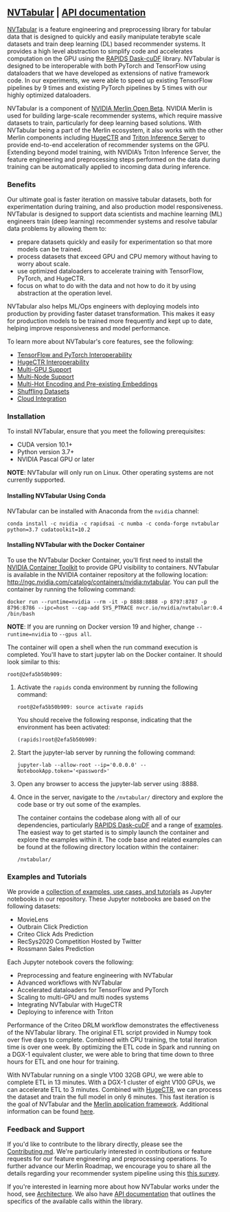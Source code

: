 ## [NVTabular](https://github.com/NVIDIA/NVTabular) | [API documentation](https://nvidia.github.io/NVTabular/main/index.html)

[NVTabular](https://github.com/NVIDIA/NVTabular) is a feature engineering and preprocessing library for tabular data that is designed to quickly and easily manipulate terabyte scale datasets and train deep learning (DL) based recommender systems. It provides a high level abstraction to simplify code and accelerates computation on the GPU using the [RAPIDS Dask-cuDF](https://github.com/rapidsai/cudf/tree/main/python/dask_cudf) library. NVTabular is designed to be interoperable with both PyTorch and TensorFlow using dataloaders that we have developed as extensions of native framework code. In our experiments, we were able to speed up existing TensorFlow pipelines by 9 times and existing PyTorch pipelines by 5 times with our highly optimized dataloaders.

NVTabular is a component of [NVIDIA Merlin Open Beta](https://developer.nvidia.com/nvidia-merlin). NVIDIA Merlin is used for building large-scale recommender systems, which require massive datasets to train, particularly for deep learning based solutions. With NVTabular being a part of the Merlin ecosystem, it also works with the other Merlin components including [HugeCTR](https://github.com/NVIDIA/HugeCTR) and [Triton Inference Server](https://github.com/NVIDIA/tensorrt-inference-server) to provide end-to-end acceleration of recommender systems on the GPU. Extending beyond model training, with NVIDIA’s Triton Inference Server, the feature engineering and preprocessing steps performed on the data during training can be automatically applied to incoming data during inference.

### Benefits 

Our ultimate goal is faster iteration on massive tabular datasets, both for experimentation during training, and also production model responsiveness. NVTabular is designed to support data scientists and machine learning (ML) engineers train (deep learning) recommender systems and resolve tabular data problems by allowing them to:

* prepare datasets quickly and easily for experimentation so that more models can be trained.
* process datasets that exceed GPU and CPU memory without having to worry about scale.
* use optimized dataloaders to accelerate training with TensorFlow, PyTorch, and HugeCTR.
* focus on what to do with the data and not how to do it by using abstraction at the operation level.

NVTabular also helps ML/Ops engineers with deploying models into production by providing faster dataset transformation. This makes it easy for production models to be trained more frequently and kept up to date, helping improve responsiveness and model performance.

To learn more about NVTabular's core features, see the following:
* [TensorFlow and PyTorch Interoperability](docs/source/core_features.md#tensorflow-and-pytorch-interoperability)
* [HugeCTR Interoperability](docs/source/core_features.md#hugectr-interoperability)
* [Multi-GPU Support](docs/source/core_features.md#multi-gpu-support)
* [Multi-Node Support](docs/source/core_features.md#multi-node-support)
* [Multi-Hot Encoding and Pre-existing Embeddings](docs/source/core_features.md#multi-hot-encoding-and-pre-existing-embeddings)
* [Shuffling Datasets](docs/source/core_features.md#shuffling-datasets)
* [Cloud Integration](docs/source/core_features.md#cloud-integration)

### Installation

To install NVTabular, ensure that you meet the following prerequisites:
* CUDA version 10.1+
* Python version 3.7+
* NVIDIA Pascal GPU or later

**NOTE**: NVTabular will only run on Linux. Other operating systems are not currently supported.

#### Installing NVTabular Using Conda

NVTabular can be installed with Anaconda from the ```nvidia``` channel:

```
conda install -c nvidia -c rapidsai -c numba -c conda-forge nvtabular python=3.7 cudatoolkit=10.2
```

#### Installing NVTabular with the Docker Container

To use the NVTabular Docker Container, you'll first need to install the [NVIDIA Container Toolkit](https://github.com/NVIDIA/nvidia-docker) to provide GPU visibility to containers. NVTabular is available in the NVIDIA container repository at the following location: http://ngc.nvidia.com/catalog/containers/nvidia:nvtabular. You can pull the container by running the following command:

```
docker run --runtime=nvidia --rm -it -p 8888:8888 -p 8797:8787 -p 8796:8786 --ipc=host --cap-add SYS_PTRACE nvcr.io/nvidia/nvtabular:0.4 /bin/bash
```

**NOTE**: If you are running on Docker version 19 and higher, change ```--runtime=nvidia``` to ```--gpus all```.

The container will open a shell when the run command execution is completed. You'll have to start jupyter lab on the Docker container. It should look similar to this:
```
root@2efa5b50b909:
```

1. Activate the ```rapids``` conda environment by running the following command:
   ```
   root@2efa5b50b909: source activate rapids
   ```

   You should receive the following response, indicating that the environment has been activated:
   ```
   (rapids)root@2efa5b50b909:
   ```

2. Start the jupyter-lab server by running the following command:
   ```
   jupyter-lab --allow-root --ip='0.0.0.0' --NotebookApp.token='<password>'
   ```

3. Open any browser to access the jupyter-lab server using <MachineIP>:8888.

4. Once in the server, navigate to the ```/nvtabular/``` directory and explore the code base or try out some of the examples.

   The container contains the codebase along with all of our dependencies, particularly [RAPIDS Dask-cuDF](https://github.com/rapidsai/cudf/tree/main/python/dask_cudf) and a range of [examples](./examples). The easiest way to get started is to simply launch the container and explore the examples within it. The code base and related examples can be found at the following directory location within the container:
   ```
   /nvtabular/
   ```

### Examples and Tutorials

We provide a [collection of examples, use cases, and tutorials](https://github.com/NVIDIA/NVTabular/tree/main/examples) as Jupyter notebooks in our repository. These Jupyter notebooks are based on the following datasets:

- MovieLens
- Outbrain Click Prediction
- Criteo Click Ads Prediction
- RecSys2020 Competition Hosted by Twitter
- Rossmann Sales Prediction

Each Jupyter notebook covers the following:

- Preprocessing and feature engineering with NVTabular
- Advanced workflows with NVTabular
- Accelerated dataloaders for TensorFlow and PyTorch
- Scaling to multi-GPU and multi nodes systems
- Integrating NVTabular with HugeCTR
- Deploying to inference with Triton

Performance of the Criteo DRLM workflow demonstrates the effectiveness of the NVTabular library. The original ETL script provided in Numpy took over five days to complete. Combined with CPU training, the total iteration time is over one week. By optimizing the ETL code in Spark and running on a DGX-1 equivalent cluster, we were able to bring that time down to three hours for ETL and one hour for training.

With NVTabular running on a single V100 32GB GPU, we were able to complete ETL in 13 minutes. With a DGX-1 cluster of eight V100 GPUs, we can accelerate ETL to 3 minutes. Combined with [HugeCTR](http://www.github.com/NVIDIA/HugeCTR/), we can process the dataset and train the full model in only 6 minutes. This fast iteration is the goal of NVTabular and the [Merlin application framework](https://developer.nvidia.com/nvidia-merlin). Additional information can be found [here](https://github.com/NVIDIA/NVTabular/tree/main/examples).   
    
### Feedback and Support

If you'd like to contribute to the library directly, please see the [Contributing.md](./CONTRIBUTING.md). We're particularly interested in contributions or feature requests for our feature engineering and preprocessing operations. To further advance our Merlin Roadmap, we encourage you to share all the details regarding your recommender system pipeline using this [this survey](https://developer.nvidia.com/merlin-devzone-survey).

If you're interested in learning more about how NVTabular works under the hood, see [Architecture](/docs/source/resources/architecture.md). We also have [API documentation](https://nvidia.github.io/NVTabular/main/resources/api/index.html) that outlines the specifics of the available calls within the library.
